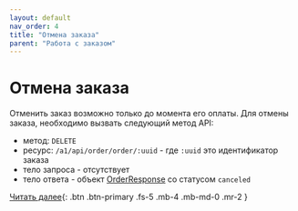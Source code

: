 ```yaml
---
layout: default
nav_order: 4
title: "Отмена заказа"
parent: "Работа с заказом"
---
```


# Отмена заказа

Отменить заказ возможно только до момента его оплаты.
Для отмены заказа, необходимо вызвать следующий метод API:

- метод: `DELETE`
- ресурс: `/a1/api/order/order/:uuid` - где `:uuid` это идентификатор заказа
- тело запроса - отсутствует
- тело ответа - объект [OrderResponse](/docs/order/create/#orderresponse) со статусом `canceled`

[Читать далее](/docs/order/metadata){: .btn .btn-primary .fs-5 .mb-4 .mb-md-0 .mr-2 }
